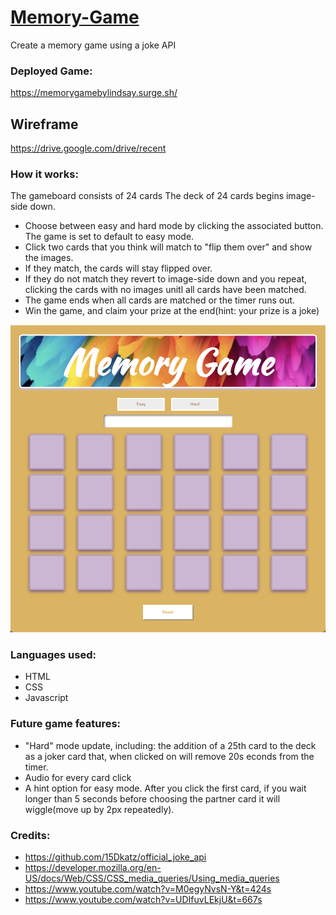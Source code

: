 # [Memory-Game](https://memorygamebylindsay.surge.sh/)
Create a memory game using a joke API

###  Deployed Game:
https://memorygamebylindsay.surge.sh/
## Wireframe
https://drive.google.com/drive/recent

### How it works:
The gameboard consists of 24 cards
The deck of 24 cards begins image-side down.
-  Choose between easy and hard mode by clicking the associated button. The game is set to default to easy mode.
- Click two cards that you think will match to "flip them over" and show the images.
- If they match, the cards will stay flipped over.
- If they do not match they revert to image-side down and you repeat, clicking the cards with no images unitl all cards have been matched.
- The game ends when all cards are matched or the timer runs out.
- Win the game, and claim your prize at the end(hint: your prize is a joke)

![Memory Game Image](memoryscreenshot.png)
### Languages used:
- HTML
- CSS
- Javascript

### Future game features:
- "Hard" mode update, including: the addition of a 25th card to the deck as a joker card that, when clicked on will remove 20s econds from the timer.
- Audio for every card click
- A hint option for easy mode. After you click the first card, if you wait longer than 5 seconds before choosing the partner card it will wiggle(move up by 2px repeatedly).

### Credits:
- https://github.com/15Dkatz/official_joke_api
- https://developer.mozilla.org/en-US/docs/Web/CSS/CSS_media_queries/Using_media_queries
- https://www.youtube.com/watch?v=M0egyNvsN-Y&t=424s
- https://www.youtube.com/watch?v=UDIfuvLEkjU&t=667s

